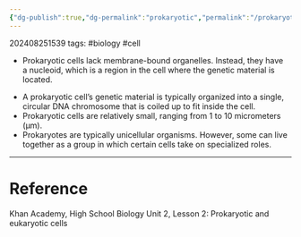 ```yaml
---
{"dg-publish":true,"dg-permalink":"prokaryotic","permalink":"/prokaryotic/"}
---
```


202408251539
tags: #biology #cell

* Prokaryotic cells lack membrane-bound organelles. Instead, they have a nucleoid, which is a region in the cell where the genetic material is located.
- A prokaryotic cell’s genetic material is typically organized into a single, circular DNA chromosome that is coiled up to fit inside the cell.
- Prokaryotic cells are relatively small, ranging from 1 to 10 micrometers (µm).
- Prokaryotes are typically unicellular organisms. However, some can live together as a group in which certain cells take on specialized roles.

---
# Reference

Khan Academy, High School Biology Unit 2, Lesson 2: Prokaryotic and eukaryotic cells